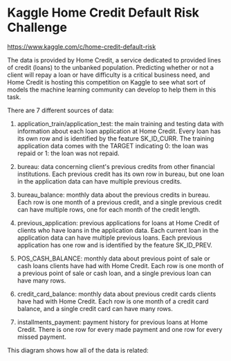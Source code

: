 # Kaggle Home Credit Default Risk Challenge

https://www.kaggle.com/c/home-credit-default-risk

The data is provided by Home Credit, a service dedicated to provided lines of credit (loans) to the unbanked population. Predicting whether or not a client will repay a loan or have difficulty is a critical business need, and Home Credit is hosting this competition on Kaggle to see what sort of models the machine learning community can develop to help them in this task.

There are 7 different sources of data:

1. application_train/application_test: the main training and testing data with information about each loan application at Home Credit. Every loan has its own row and is identified by the feature SK_ID_CURR. The training application data comes with the TARGET indicating 0: the loan was repaid or 1: the loan was not repaid.
 
2. bureau: data concerning client's previous credits from other financial institutions. Each previous credit has its own row in bureau, but one loan in the application data can have multiple previous credits.

3. bureau_balance: monthly data about the previous credits in bureau. Each row is one month of a previous credit, and a single previous credit can have multiple rows, one for each month of the credit length.

4. previous_application: previous applications for loans at Home Credit of clients who have loans in the application data. Each current loan in the application data can have multiple previous loans. Each previous application has one row and is identified by the feature SK_ID_PREV.

5. POS_CASH_BALANCE: monthly data about previous point of sale or cash loans clients have had with Home Credit. Each row is one month of a previous point of sale or cash loan, and a single previous loan can have many rows.

6. credit_card_balance: monthly data about previous credit cards clients have had with Home Credit. Each row is one month of a credit card balance, and a single credit card can have many rows.
 
7. installments_payment: payment history for previous loans at Home Credit. There is one row for every made payment and one row for every missed payment.

This diagram shows how all of the data is related:

